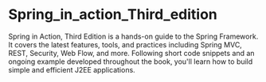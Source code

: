 # Spring_in_action_Third_edition
Spring in Action, Third Edition is a hands-on guide to the Spring Framework. It covers the latest features, tools, and practices including Spring MVC, REST, Security, Web Flow, and more. Following short code snippets and an ongoing example developed throughout the book, you'll learn how to build simple and efficient J2EE applications.
